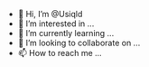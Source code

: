 - 👋 Hi, I’m @Usiqld
- 👀 I’m interested in ...
- 🌱 I’m currently learning ...
- 💞️ I’m looking to collaborate on ...
- 📫 How to reach me ...

<!---
Usiqld/Usiqld is a ✨ special ✨ repository because its `README.md` (this file) appears on your GitHub profile.
You can click the Preview link to take a look at your changes.
--->
